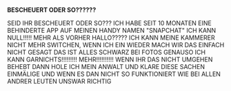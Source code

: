 <b>BESCHEUERT ODER SO??????</b>

SEID IHR BESCHEUERT ODER SO??? ICH HABE SEIT 10 MONATEN EINE BEHINDERTE APP AUF MEINEN HANDY NAMEN "SNAPCHAT" ICH KANN NULL!!!!! MEHR ALS VORHER HALLO????? ICH KANN MEINE KAMMERER NICHT MEHR SWITCHEN, WENN ICH EIN WIEDER MACH WIR DAS EINFACH NICHT GESAGT DAS IST ALLES SCHWARZ BEI FOTOS GENAUSO ICH KANN GARNICHTS!!!!!!!!! MEHR!!!!!!!!!! WENN IHR DAS NICHT UMGEHEN BEHEBT DANN HOLE ICH MEIN ANWALT UND KLARE DIESE SACHEN EINMÄLIGE UND WENN ES DAN NICHT SO FUNKTIONIERT WIE BEI ALLEN ANDRER LEUTEN UNSWAR RICHTIG

